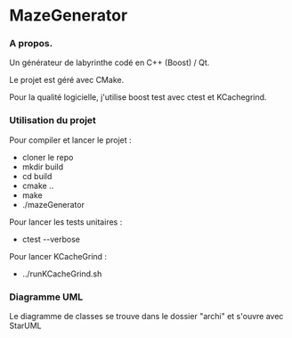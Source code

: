 # MazeGenerator

<h3>A propos.</h3>
Un générateur de labyrinthe codé en C++ (Boost) / Qt.

Le projet est géré avec CMake.

Pour la qualité logicielle, j'utilise boost test avec ctest et KCachegrind.


<h3>Utilisation du projet</h3>

Pour compiler et lancer le projet : 
- cloner le repo
- mkdir build
- cd build
- cmake ..
- make
- ./mazeGenerator

Pour lancer les tests unitaires :
- ctest --verbose

Pour lancer KCacheGrind :
- ../runKCacheGrind.sh

<h3>Diagramme UML</h3>

Le diagramme de classes se trouve dans le dossier "archi" et s'ouvre avec StarUML